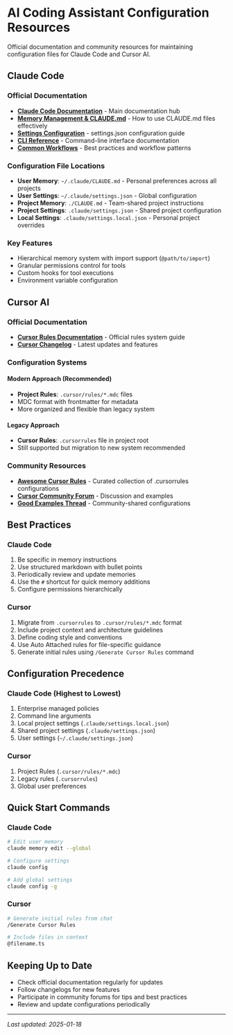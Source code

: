 # AI Coding Assistant Configuration Resources

Official documentation and community resources for maintaining configuration files for Claude Code and Cursor AI.

## Claude Code

### Official Documentation
- **[Claude Code Documentation](https://docs.anthropic.com/en/docs/claude-code)** - Main documentation hub
- **[Memory Management & CLAUDE.md](https://docs.anthropic.com/en/docs/claude-code/memory)** - How to use CLAUDE.md files effectively
- **[Settings Configuration](https://docs.anthropic.com/en/docs/claude-code/settings)** - settings.json configuration guide
- **[CLI Reference](https://docs.anthropic.com/en/docs/claude-code/cli-reference)** - Command-line interface documentation
- **[Common Workflows](https://docs.anthropic.com/en/docs/claude-code/common-workflows)** - Best practices and workflow patterns

### Configuration File Locations
- **User Memory**: `~/.claude/CLAUDE.md` - Personal preferences across all projects
- **User Settings**: `~/.claude/settings.json` - Global configuration
- **Project Memory**: `./CLAUDE.md` - Team-shared project instructions
- **Project Settings**: `.claude/settings.json` - Shared project configuration
- **Local Settings**: `.claude/settings.local.json` - Personal project overrides

### Key Features
- Hierarchical memory system with import support (`@path/to/import`)
- Granular permissions control for tools
- Custom hooks for tool executions
- Environment variable configuration

## Cursor AI

### Official Documentation
- **[Cursor Rules Documentation](https://docs.cursor.com/en/context/rules)** - Official rules system guide
- **[Cursor Changelog](https://cursor.com/en/changelog)** - Latest updates and features

### Configuration Systems

#### Modern Approach (Recommended)
- **Project Rules**: `.cursor/rules/*.mdc` files
- MDC format with frontmatter for metadata
- More organized and flexible than legacy system

#### Legacy Approach
- **Cursor Rules**: `.cursorrules` file in project root
- Still supported but migration to new system recommended

### Community Resources
- **[Awesome Cursor Rules](https://github.com/PatrickJS/awesome-cursorrules)** - Curated collection of .cursorrules configurations
- **[Cursor Community Forum](https://forum.cursor.com/)** - Discussion and examples
- **[Good Examples Thread](https://forum.cursor.com/t/good-examples-of-cursorrules-file/4346)** - Community-shared configurations

## Best Practices

### Claude Code
1. Be specific in memory instructions
2. Use structured markdown with bullet points
3. Periodically review and update memories
4. Use the `#` shortcut for quick memory additions
5. Configure permissions hierarchically

### Cursor
1. Migrate from `.cursorrules` to `.cursor/rules/*.mdc` format
2. Include project context and architecture guidelines
3. Define coding style and conventions
4. Use Auto Attached rules for file-specific guidance
5. Generate initial rules using `/Generate Cursor Rules` command

## Configuration Precedence

### Claude Code (Highest to Lowest)
1. Enterprise managed policies
2. Command line arguments
3. Local project settings (`.claude/settings.local.json`)
4. Shared project settings (`.claude/settings.json`)
5. User settings (`~/.claude/settings.json`)

### Cursor
1. Project Rules (`.cursor/rules/*.mdc`)
2. Legacy rules (`.cursorrules`)
3. Global user preferences

## Quick Start Commands

### Claude Code
```bash
# Edit user memory
claude memory edit --global

# Configure settings
claude config

# Add global settings
claude config -g
```

### Cursor
```bash
# Generate initial rules from chat
/Generate Cursor Rules

# Include files in context
@filename.ts
```

## Keeping Up to Date
- Check official documentation regularly for updates
- Follow changelogs for new features
- Participate in community forums for tips and best practices
- Review and update configurations periodically

---
_Last updated: 2025-01-18_